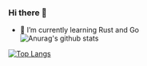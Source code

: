 ### Hi there 👋

- 🌱 I’m currently learning Rust and Go<br>
![Anurag's github stats](https://github-readme-stats.vercel.app/api?username=MatanBudimir&count_private=true&show_icons=true)<br>

[![Top Langs](https://github-readme-stats.vercel.app/api/top-langs/?username=MatanBudimir)](https://github.com/anuraghazra/github-readme-stats)
